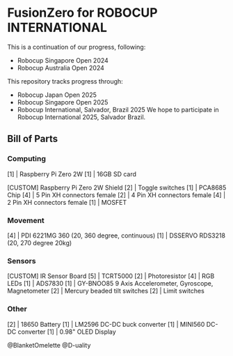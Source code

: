 # FusionZero for ROBOCUP INTERNATIONAL
This is a continuation of our progress, following:
- Robocup Singapore Open 2024
- Robocup Australia Open 2024

This repository tracks progress through:
- Robocup Japan Open 2025
- Robocup Singapore Open 2025
- Robocup International, Salvador, Brazil 2025
We hope to participate in Robocup International 2025, Salvador Brazil.

## Bill of Parts
### Computing
[1] | Raspberry Pi Zero 2W
[1] | 16GB SD card

[CUSTOM] Raspberry Pi Zero 2W Shield
[2] | Toggle switches
[1] | PCA8685 Chip
[4] | 5 Pin XH connectors female
[2] | 4 Pin XH connectors female
[4] | 2 Pin XH connectors female
[1] | MOSFET

### Movement
[4] | PDI 6221MG 360 (20, 360 degree, continuous)
[1] | DSSERVO RDS3218 (20, 270 degree 20kg)

### Sensors
[CUSTOM] IR Sensor Board
[5] | TCRT5000
[2] | Photoresistor
[4] | RGB LEDs
[1] | ADS7830
[1] | GY-BNOO85 9 Axis Accelerometer, Gyroscope, Magnetometer
[2] | Mercury beaded tilt switches
[2] | Limit switches

### Other
[2] | 18650 Battery 
[1] | LM2596 DC-DC buck converter 
[1] | MINI560 DC-DC converter
[1] | 0.98" OLED Display

@BlanketOmelette
@D-uality
